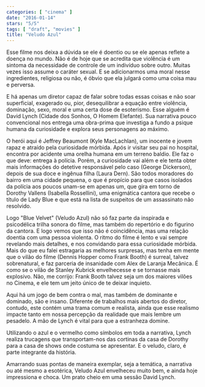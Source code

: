 ```yaml
---
categories: [ "cinema" ]
date: "2016-01-14"
stars: "5/5"
tags: [ "draft", "movies" ]
title: "Veludo Azul"
---
```

Esse filme nos deixa a dúvida se ele é doentio ou se ele apenas reflete
a doença no mundo. Não é de hoje que se acredita que violência é um
sintoma da necessidade de controle de um indivíduo sobre outro. Muitas
vezes isso assume o caráter sexual. E se adicionarmos uma moral nesse
ingredientes, religiosa ou não, é óbvio que ela julgará como uma
coisa mau e perversa.

E há apenas um diretor capaz de falar sobre todas essas coisas e não
soar superficial, exagerado ou, pior, desequilibrar a equação entre
violência, dominação, sexo, moral e uma certa dose de esoterismo. Esse
alguém é David Lynch (Cidade dos Sonhos, O Homem Elefante). Sua
narrativa pouco convencional nos entrega uma obra-prima que investiga
a fundo a psique humana da curiosidade e explora seus personagens ao
máximo.

O herói aqui é Jeffrey Beaumont (Kyle MacLachlan), um inocente e
jovem rapaz e atraído pela curiosidade mórbida. Após ir visitar seu
pai no hospital, encontra por acidente uma orelha humana em um terreno
baldio. Ele faz o que deve: entrega à polícia. Porém, a curiosidade
vai além e ele tenta obter mais informações do detetive responsável
pelo caso (George Dickerson), depois de sua doce e ingênua filha (Laura
Dern). São todos moradores do bairro em uma cidade pequena, o que é
propício para que casos isolados da polícia aos poucos unam-se em
apenas um, que gira em torno de Dorothy Vallens (Isabella Rossellini),
uma enigmática cantora que recebe o título de Lady Blue e que está
na lista de suspeitos de um assassinato não resolvido. 

Logo "Blue Velvet" (Veludo Azul) não só faz parte da inspirada e
psicodélica trilha sonora do filme, mas também do repertório e
do figurino da cantora. E logo vemos que isso não é coincidência,
mas uma relação doentia com uma pessoa violenta. O ritmo do filme
é lento e vai sempre revelando mais detalhes, e nos convidando para
essa curiosidade mórbida. Mais do que eu falei estragaria as melhores
surpresas, mas tenha em mente que o vilão do filme (Dennis Hopper
como Frank Booth) é surreal, talvez sobrenatural, e faz parceria de
insanidade com Alex de Laranja Mecânica. É como se o vilão de Stanley
Kubrick envelhecesse e se tornasse mais explosivo. Não, me corrijo:
Frank Booth talvez seja um dos maiores vilões no Cinema, e ele tem um
jeito único de te deixar inquieto.

Aqui há um jogo de bem contra o mal, mas também de dominante e dominado,
são e insano. Diferente de trabalhos mais abertos do diretor, contudo,
este contém uma trama comum e realista, ainda que esse realismo impacte
tanto em nossa percepção da realidade que mais lembre um pesadelo. A
mão de Lynch é vital para que a estranheza domine.

Utilizando o azul e o vermelho como símbolos em toda a narrativa,
Lynch realiza trucagens que transportam-nos das cortinas da casa de
Dorothy para a casa de shows onde costuma se apresentar. E o veludo,
claro, é parte integrante da história.

Amarrando suas pontas de maneira exemplar, seja a temática, a narrativa
ou até mesmo a esotérica, Veludo Azul envelheceu muito bem, e ainda
hoje impressiona e choca. Um prato cheio em uma sessão David Lynch.

